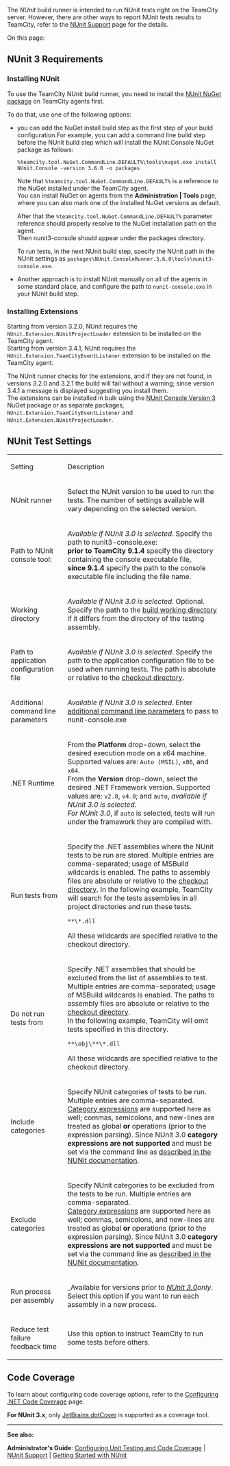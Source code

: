 [//]: # (title: NUnit)
[//]: # (auxiliary-id: NUnit)

The _NUnit_ build runner is intended to run NUnit tests right on the TeamCity server. However, there are other ways to report NUnit tests results to TeamCity, refer to the [NUnit Support](nunit-support.md) page for the details.

<include src="nunit-support.md" include-id="supported-versions"/> 
<include src="nunit-support.md" include-id="supported-warning"/>


On this page:

<tag-list of="chapter" mode="tree" depth="4"/>

<anchor name="NUnit3Extensions"/>

## NUnit 3 Requirements
[//]: # (AltHead: NUnit3Extensions)



### Installing NUnit

To use the TeamCity NUnit build runner, you need to install the [NUnit NuGet package](https://www.nuget.org/packages/NUnit/) on TeamCity agents first.


To do that, use one of the following options:
* you can add the NuGet install build step as the first step of your build configuration.For example, you can add a command line build step before the NUnit build step which will install the NUnit.Console NuGet package as follows:

    ```Shell
    %teamcity.tool.NuGet.CommandLine.DEFAULT%\tools\nuget.exe install NUnit.Console -version 3.6.0 -o packages
   
    ```
    
    Note that `%teamcity.tool.NuGet.CommandLine.DEFAULT%` is a reference to the NuGet installed under the TeamCity agent.   
    You can install NuGet on agents from the __Administration | Tools__ page, where you can also mark one of the installed NuGet versions as default. 
    
    After that the `%teamcity.tool.NuGet.CommandLine.DEFAULT%` parameter reference should properly resolve to the NuGet installation path on the agent.   
    Then nunit3\-console should appear under the packages directory.   
    
    To run tests, in the next NUnit build step, specify the NUnit path in the NUnit settings as `packages\NUnit.ConsoleRunner.3.6.0\tools\nunit3-console.exe`.

* Another approach is to install NUnit manually on all of the agents in some standard place, and configure the path to `nunit-console.exe` in your NUnit build step. 


### Installing Extensions

Starting from version 3.2.0, NUnit requires the `NUnit.Extension.NUnitProjectLoader` extension to be installed on the TeamCity agent.    
Starting from version 3.4.1, NUnit requires the `NUnit.Extension.TeamCityEventListener` extension to be installed on the TeamCity agent.

The NUnit runner checks for the extensions, and if they are not found, in versions 3.2.0 and 3.2.1 the build will fail without a warning; since version 3.4.1 a message is displayed suggesting you install them.   
The extensions can be installed in bulk using the [NUnit Console Version 3](https://www.nuget.org/packages/NUnit.Console) NuGet package or as separate packages, `NUnit.Extension.TeamCityEventListener` and `NUnit.Extension.NUnitProjectLoader`.

## NUnit Test Settings

<table><tr>
       
<td>

Setting
</td>
       
<td>

Description

</td></tr><tr>

<td>

 NUnit runner


</td>

<td>

Select the NUnit version to be used to run the tests. The number of settings available will vary depending on the selected version.


</td></tr><tr>

<td>

Path to NUnit console tool:


</td>

<td>

_Available if NUnit 3.0 is selected_. Specify the path to nunit3\-console.exe:    
__prior to TeamCity 9.1.4__ specify the directory containing the console executable file,           
__since 9.1.4__ specify the path to the console executable file including the file name. 


</td></tr><tr>

<td>

Working directory

</td>

<td>

_Available if NUnit 3.0 is selected_. Optional. Specify the path to the [build working directory](build-working-directory.md) if it differs from the directory of the testing assembly.

</td></tr><tr>

<td>

 Path to application configuration file


</td>

<td>

_Available if NUnit 3.0 is selected_. Specifу the path to the application configuration file to be used when running tests. The path is absolute or relative to the [checkout directory](build-checkout-directory.md).

</td></tr><tr>

<td>

<anchor name="NUnit-cmdParameters"/>

Additional command line parameters


</td>

<td>

_Available if NUnit 3.0 is selected_. Enter [additional command line parameters](https://github.com/nunit/docs/wiki/Console-Command-Line) to pass to nunit\-console.exe


</td></tr><tr>

<td>

.NET Runtime


</td>

<td>

From the __Platform__ drop\-down, select the desired execution mode on a x64 machine. Supported values are: `Auto (MSIL)`, `x86`, and `x64`.   
From the __Version__ drop\-down, select the desired .NET Framework version. Supported values are: `v2.0`, `v4.0`; and `auto`, _available if NUnit 3.0 is selected_.      
_For NUnit 3.0_, if `auto` is selected, tests will run under the framework they are compiled with.


</td></tr><tr>

<td>

Run tests from


</td>

<td>

Specify the .NET assemblies where the NUnit tests to be run are stored. Multiple entries are comma\-separated; usage of MSBuild wildcards is enabled. The paths to assembly files are absolute or relative to the [checkout directory](build-checkout-directory.md). In the following example, TeamCity will search for the tests assemblies in all project directories and run these tests.


```Shell
**\*.dll

```



<note>

All these wildcards are specified relative to the checkout directory.
</note>


</td></tr><tr>

<td>

Do not run tests from


</td>

<td>

Specify .NET assemblies that should be excluded from the list of assemblies to test. Multiple entries are comma\-separated; usage of MSBuild wildcards is enabled. The paths to assembly files are absolute or relative to the [checkout directory](build-checkout-directory.md).   
In the following example, TeamCity will omit tests specified in this directory.


```Shell
**\obj\**\*.dll

```



<note>

All these wildcards are specified relative to the checkout directory.
</note>


</td></tr><tr>

<td>

Include categories


</td>

<td>

Specify NUnit categories of tests to be run. Multiple entries are comma\-separated.    
[Category expressions](teamcity-nunit-test-launcher.md#Category+Expression) are supported here as well; commas, semicolons, and new\-lines are treated as global __or__ operations (prior to the expression parsing). Since NUnit 3.0 __category expressions are not supported__ and must be set via the command line as [described in the NUNit documentation](https://github.com/nunit/docs/wiki/Test-Selection-Language).


</td></tr><tr>

<td>

Exclude categories


</td>

<td>

Specify NUnit categories to be excluded from the tests to be run. Multiple entries are comma\-separated.    
[Category expressions](teamcity-nunit-test-launcher.md#Category+Expression) are supported here as well; commas, semicolons, and new\-lines are treated as global __or__ operations (prior to the expression parsing). Since NUnit 3.0 __category expressions are not supported__ and must be set via the command line as [described in the NUNit documentation](https://github.com/nunit/docs/wiki/Test-Selection-Language).


</td></tr><tr>

<td>

Run process per assembly


</td>

<td>

_Available for versions  prior to _[NUnit 3.0](upgrade-notes.md#UpgradeNotes-Changesfrom9.1.5to9.1.6)only_. Select this option if you want to run each assembly in a new process.


</td></tr><tr>

<td>

Reduce test failure feedback time


</td>

<td>

Use this option to instruct TeamCity to run some tests before others.


</td></tr></table>

## Code Coverage

To learn about configuring code coverage options, refer to the [Configuring .NET Code Coverage](configuring-.net-code-coverage.md) page.

__For NUnit 3.x__, only [JetBrains dotCover](jetbrains-dotcover.md) is supported as a coverage tool.  
 
 
 
__  __

__See also:__

__Administrator's Guide__: [Configuring Unit Testing and Code Coverage](configuring-unit-testing-and-code-coverage.md) | [NUnit Support](nunit-support.md) | [Getting Started with NUnit](getting-started-with-nunit.md)

